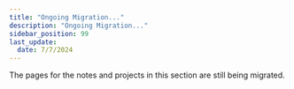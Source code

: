 ```yaml
---
title: "Ongoing Migration..."
description: "Ongoing Migration..."
sidebar_position: 99
last_update:
  date: 7/7/2024
---
```



<!-- Section should be dated 10/21/2019 -->

The pages for the notes and projects in this section are still being migrated.